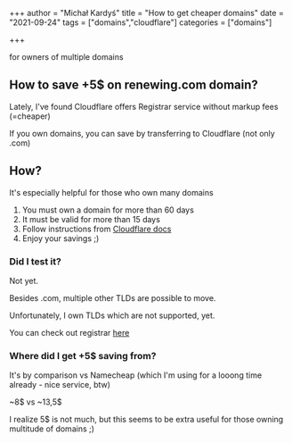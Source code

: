 +++
author = "Michał Kardyś"
title = "How to get cheaper domains"
date = "2021-09-24"
tags = ["domains","cloudflare"]
categories = ["domains"]

+++

for owners of multiple domains
<!--more-->

## How to save +5$ on renewing.com domain?

Lately, I've found Cloudflare offers Registrar service without markup fees (=cheaper)

If you own domains, you can save by transferring to Cloudflare (not only .com)

## How?

It's especially helpful for those who own many domains

1. You must own a domain for more than 60 days
2. It must be valid for more than 15 days
3. Follow instructions from [Cloudflare docs](https://r.kardys.dev/cloudflare-domain-transfer)
4. Enjoy your savings ;)

### Did I test it?
Not yet.

Besides .com, multiple other TLDs are possible to move.

Unfortunately, I own TLDs which are not supported, yet.

You can check out registrar [here](https://r.kardys.dev/7jSjg)


### Where did I get +5$ saving from?

It's by comparison vs Namecheap (which I'm using for a looong time already - nice service, btw)

~8$ vs ~13,5$

I realize 5$ is not much, but this seems to be extra useful for those owning multitude of domains ;)  
